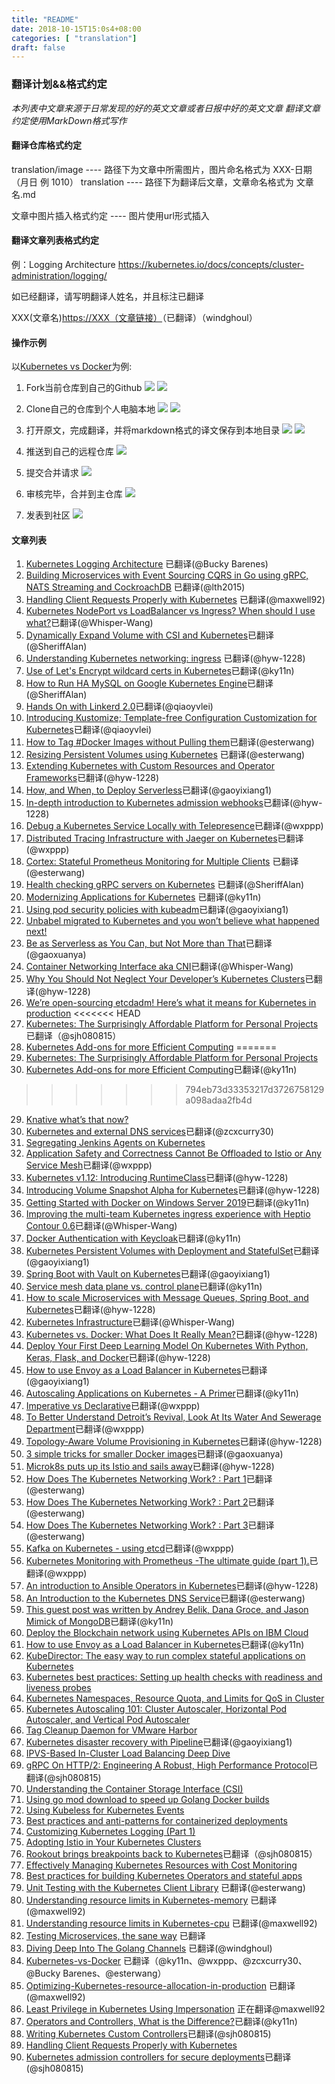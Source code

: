 ```yaml
---
title: "README" 
date: 2018-10-15T15:0s4+08:00
categories: [ "translation"]
draft: false
---
```

###  翻译计划&&格式约定

*本列表中文章来源于日常发现的好的英文文章或者日报中好的英文文章*
*翻译文章约定使用MarkDown格式写作*

#### 翻译仓库格式约定
translation/image ---- 路径下为文章中所需图片，图片命名格式为 XXX-日期（月日 例 1010）
translation ---- 路径下为翻译后文章，文章命名格式为 文章名.md

文章中图片插入格式约定 ---- 图片使用url形式插入
#### 翻译文章列表格式约定
例：Logging Architecture <https://kubernetes.io/docs/concepts/cluster-administration/logging/>

如已经翻译，请写明翻译人姓名，并且标注已翻译

XXX(文章名)<https://XXX（文章链接）>（已翻译）（windghoul）

#### 操作示例
以[Kubernetes vs Docker](https://www.sumologic.com/blog/kubernetes-vs-docker/)为例:

1. Fork当前仓库到自己的Github
![](https://github.com/caas-one/news.caas.one/blob/master/translation/images/fork-it.jpg)
![](https://github.com/caas-one/news.caas.one/blob/master/translation/images/forking-it.jpg)

2. Clone自己的仓库到个人电脑本地
![](https://github.com/caas-one/news.caas.one/blob/master/translation/images/clone-it.jpg)
![](https://github.com/caas-one/news.caas.one/blob/master/translation/images/cloning-it.jpg)

3. 打开原文，完成翻译，并将markdown格式的译文保存到本地目录
![](https://github.com/caas-one/news.caas.one/blob/master/translation/images/translate-then-save.jpg)
![](https://github.com/caas-one/news.caas.one/blob/master/translation/images/translating-and-save.jpg)

4. 推送到自己的远程仓库
![](https://github.com/caas-one/news.caas.one/blob/master/translation/images/translating-then-save.jpg)

5. 提交合并请求
![](https://github.com/caas-one/news.caas.one/blob/master/translation/images/submitting-merge-request.jpg)

6. 审核完毕，合并到主仓库
![](https://github.com/caas-one/news.caas.one/blob/master/translation/images/reviewing.jpg)

7. 发表到社区
![](publish-to-community.png)

#### 文章列表

1. [Kubernetes Logging Architecture](https://kubernetes.io/docs/concepts/cluster-administration/logging/) 已翻译(@Bucky Barenes)
2. [Building Microservices with Event Sourcing CQRS in Go using gRPC, NATS Streaming and CockroachDB](https://medium.com/@shijuvar/building-microservices-with-event-sourcing-cqrs-in-go-using-grpc-nats-streaming-and-cockroachdb-98) 已翻译(@lth2015)
3. [Handling Client Requests Properly with Kubernetes](https://freecontent.manning.com/handling-client-requests-properly-with-kubernetes/) 已翻译(@maxwell92)
4. [Kubernetes NodePort vs LoadBalancer vs Ingress? When should I use what?](https://medium.com/google-cloud/kubernetes-nodeport-vs-loadbalancer-vs-ingress-when-should-i-use-what-922f010849e0)已翻译(@Whisper-Wang)
5. [Dynamically Expand Volume with CSI and Kubernetes](https://kubernetes.io/blog/2018/08/02/ally-expand-volume-with-csi-and-kubernetes/)已翻译(@SheriffAlan)
6. [Understanding Kubernetes networking: ingress](https://medium.com/google-cloud/understanding-kubernetes-networking-ingress-1bc341c84078) 已翻译(@hyw-1228)
7. [Use of Let's Encrypt wildcard certs in Kubernetes](https://rimusz.net/lets-encrypt-wildcard-certs-in-kubernetes/)已翻译(@ky11n)
8. [How to Run HA MySQL on Google Kubernetes Engine](https://portworx.com/run-ha-mysql-google-kubernetes-engine/)已翻译(@SheriffAlan)
9. [Hands On with Linkerd 2.0](https://kubernetes.io/blog/2018/09/18/hands-on-with-linkerd-2.0/)已翻译(@qiaoyvlei)
10. [Introducing Kustomize; Template-free Configuration Customization for Kubernetes](https://kubernetes.io/blog/2018/05/29/introducing-kustomize-template-free-configuration-customization-for-kubernetes/)已翻译(@qiaoyvlei)
11. [How to Tag #Docker Images without Pulling them](https://dille.name/blog/2018/09/20/how-to-tag-docker-images-without-pulling-them/)已翻译(@esterwang)
12. [Resizing Persistent Volumes using Kubernetes](https://kubernetes.io/blog/2018/07/12/resizing-persistent-volumes-using-kubernetes/) 已翻译(@esterwang)
13. [Extending Kubernetes with Custom Resources and Operator Frameworks](https://speakerdeck.com/ianlewis/extending-kubernetes-with-custom-resources-and-operator-frameworks)已翻译(@hyw-1228)
14. [How, and When, to Deploy Serverless](https://thenewstack.io/how-and-when-to-deploy-serverless/)已翻译(@gaoyixiang1)
15. [In-depth introduction to Kubernetes admission webhooks](https://banzaicloud.com/blog/k8s-admission-webhooks/)已翻译(@hyw-1228)
16. [Debug a Kubernetes Service Locally with Telepresence](https://articles.microservices.com/debug-a-kubernetes-service-locally-with-telepresence-675eb6e94b09)已翻译(@wxppp)
17. [Distributed Tracing Infrastructure with Jaeger on Kubernetes](https://medium.com/@masroor.hasan/tracing-infrastructure-with-jaeger-on-kubernetes-6800132a677)已翻译(@wxppp)
18. [Cortex: Stateful Prometheus Monitoring for Multiple Clients](https://thenewstack.io/cortex-stateful-prometheus-monitoring-for-multiple-clients/) 已翻译(@esterwang)
19. [Health checking gRPC servers on Kubernetes](https://kubernetes.io/blog/2018/10/01/health-checking-grpc-servers-on-kubernetes/) 已翻译(@SheriffAlan)
20. [Modernizing Applications for Kubernetes](https://www.digitalocean.com/community/tutorials/modernizing-applications-for-kubernetes) 已翻译(@ky11n)
21. [Using pod security policies with kubeadm](https://pmcgrath.net/using-pod-security-policies-with-kubeadm)已翻译(@gaoyixiang1)
22. [Unbabel migrated to Kubernetes and you won’t believe what happened next!](https://medium.com/unbabel/unbabel-migrated-to-kubernetes-and-you-wont-believe-what-happened-next-b39f082def1c) 
23. [Be as Serverless as You Can, but Not More than That](https://dzone.com/articles/be-as-serverless-as-you-can-but-not-more-than-that)已翻译(@gaoxuanya)
24. [Container Networking Interface aka CNI](https://medium.com/@vikram.fugro/container-networking-interface-aka-cni-bdfe23f865cf)已翻译(@Whisper-Wang)
25. [Why You Should Not Neglect Your Developer’s Kubernetes Clusters](https://itnext.io/why-you-should-not-neglect-your-developers-kubernetes-clusters-a658c8ca0e78)已翻译(@hyw-1228)
26. [We’re open-sourcing etcdadm! Here’s what it means for Kubernetes in production](https://platform9.com/blog/were-open-sourcing-etcdadm-heres-what-it-means-for-kubernetes-in-production/)
<<<<<<< HEAD
27. [Kubernetes: The Surprisingly Affordable Platform for Personal Projects](http://www.doxsey.net/blog/kubernetes--the-surprisingly-affordable-platform-for-personal-projects)已翻译（@sjh080815）
28. [Kubernetes Add-ons for more Efficient Computing](https://akomljen.com/kubernetes-add-ons-for-more-efficient-computing/)
=======
27. [Kubernetes: The Surprisingly Affordable Platform for Personal Projects](http://www.doxsey.net/blog/kubernetes--the-surprisingly-affordable-platform-for-personal-projects)
28. [Kubernetes Add-ons for more Efficient Computing](https://akomljen.com/kubernetes-add-ons-for-more-efficient-computing/)已翻译(@ky11n)
>>>>>>> 794eb73d33353217d3726758129a098adaa2fb4d
29. [Knative what’s that now?](https://medium.com/@grapesfrog/knative-whats-that-now-65041e585d3d)
30. [Kubernetes and external DNS services](https://banzaicloud.com/blog/k8s-external-dns-route53/)已翻译(@zcxcurry30)
31. [Segregating Jenkins Agents on Kubernetes](https://medium.com/@kmadel/segregating-jenkins-agents-on-kubernetes-b2fa9c471423)
32. [Application Safety and Correctness Cannot Be Offloaded to Istio or Any Service Mesh](http://blog.christianposta.com/microservices/application-safety-and-correctness-cannot-be-offloaded-to-istio-or-any-service-mesh/)已翻译(@wxppp)
33. [Kubernetes v1.12: Introducing RuntimeClass](https://kubernetes.io/blog/2018/10/10/kubernetes-v1.12-introducing-runtimeclass/)已翻译(@hyw-1228)
34. [Introducing Volume Snapshot Alpha for Kubernetes](https://kubernetes.io/blog/2018/10/09/introducing-volume-snapshot-alpha-for-kubernetes/)已翻译(@hyw-1228)
35. [Getting Started with Docker on Windows Server 2019](https://blog.sixeyed.com/getting-started-with-docker-on-windows-server-2019/)已翻译(@ky11n)
36. [Improving the multi-team Kubernetes ingress experience with Heptio Contour 0.6](https://blog.heptio.com/improving-the-multi-team-kubernetes-ingress-experience-with-heptio-contour-0-6-55ae0c0cadef)已翻译(@Whisper-Wang)
37. [Docker Authentication with Keycloak](https://developers.redhat.com/blog/2017/10/31/docker-authentication-keycloak/)已翻译(@ky11n)
38. [Kubernetes Persistent Volumes with Deployment and StatefulSet](https://akomljen.com/kubernetes-persistent-volumes-with-deployment-and-statefulset/)已翻译(@gaoyixiang1)
39. [Spring Boot with Vault on Kubernetes](https://banzaicloud.com/blog/vault-java-spotguide/)已翻译(@gaoyixiang1)
40. [Service mesh data plane vs. control plane](https://blog.envoyproxy.io/service-mesh-data-plane-vs-control-plane-2774e720f7fc)已翻译(@ky11n)
41. [How to scale Microservices with Message Queues, Spring Boot, and Kubernetes](https://medium.freecodecamp.org/how-to-scale-microservices-with-message-queues-spring-boot-and-kubernetes-f691b7ba3acf)已翻译(@hyw-1228)
42. [Kubernetes Infrastructure](https://docs.okd.io/latest/architecture/infrastructure_components/kubernetes_infrastructure.html)已翻译(@Whisper-Wang)
43. [Kubernetes vs. Docker: What Does It Really Mean?](https://www.sumologic.com/blog/devops/kubernetes-vs-docker/)已翻译(@hyw-1228)
44. [Deploy Your First Deep Learning Model On Kubernetes With Python, Keras, Flask, and Docker](https://medium.com/analytics-vidhya/deploy-your-first-deep-learning-model-on-kubernetes-with-python-keras-flask-and-docker-575dc07d9e76)已翻译(@hyw-1228)
45. [How to use Envoy as a Load Balancer in Kubernetes](https://blog.markvincze.com/how-to-use-envoy-as-a-load-balancer-in-kubernetes/)已翻译(@gaoyixiang1)
46. [Autoscaling Applications on Kubernetes - A Primer](https://blog.tomkerkhove.be/2018/10/08/autoscaling-applications-on-kubernetes-a-primer/)已翻译(@ky11n)
47. [Imperative vs Declarative](https://medium.com/@dominik.tornow/imperative-vs-declarative-8abc7dcae82e)已翻译(@wxppp)
48. [To Better Understand Detroit’s Revival, Look At Its Water And Sewerage Department](https://www.forbes.com/sites/oracle/2018/10/09/to-better-understand-detroits-revival-look-at-its-water-and-sewerage-department/#23dd6326d63e)已翻译(@wxppp)
49. [Topology-Aware Volume Provisioning in Kubernetes](https://kubernetes.io/blog/2018/10/11/topology-aware-volume-provisioning-in-kubernetes/)已翻译(@hyw-1228)
50. [3 simple tricks for smaller Docker images](https://medium.com/skills-matter/3-simple-tricks-for-smaller-docker-images-cf2760645621)已翻译(@gaoxuanya)
51. [Microk8s puts up its Istio and sails away](https://itnext.io/microk8s-puts-up-its-istio-and-sails-away-104c5a16c3c2)已翻译(@hyw-1228)
52. [How Does The Kubernetes Networking Work? : Part 1](https://www.level-up.one/kubernetes-networking-pods-levelup/)已翻译(@esterwang)
53. [How Does The Kubernetes Networking Work? : Part 2](https://www.level-up.one/kubernetes-networking-series-two/)已翻译(@esterwang)
54. [How Does The Kubernetes Networking Work? : Part 3](https://www.level-up.one/kubernetes-networking-3-level-up/)已翻译(@esterwang)
55. [Kafka on Kubernetes - using etcd](https://banzaicloud.com/blog/kafka-on-etcd/)已翻译(@wxppp)
56. [Kubernetes Monitoring with Prometheus -The ultimate guide (part 1).](https://sysdig.com/blog/kubernetes-monitoring-prometheus/)已翻译(@wxppp)
57. [An introduction to Ansible Operators in Kubernetes](https://opensource.com/article/18/10/ansible-operators-kubernetes)已翻译(@hyw-1228)
58. [An Introduction to the Kubernetes DNS Service](https://www.digitalocean.com/community/tutorials/an-introduction-to-the-kubernetes-dns-service)已翻译(@esterwang)
59. [This guest post was written by Andrey Belik, Dana Groce, and Jason Mimick of MongoDB](https://blog.openshift.com/mongodb-kubernetes-operator/#.W8Y7ugmdw4A.twitter)已翻译(@ky11n)
60. [Deploy the Blockchain network using Kubernetes APIs on IBM Cloud](https://github.com/IBM/blockchain-network-on-kubernetes)
61. [How to use Envoy as a Load Balancer in Kubernetes](https://blog.markvincze.com/how-to-use-envoy-as-a-load-balancer-in-kubernetes/)已翻译(@ky11n)
62. [KubeDirector: The easy way to run complex stateful applications on Kubernetes](https://kubernetes.io/blog/2018/10/03/kubedirector-the-easy-way-to-run-complex-stateful-applications-on-kubernetes/)
63. [Kubernetes best practices: Setting up health checks with readiness and liveness probes](https://cloud.google.com/blog/products/gcp/kubernetes-best-practices-setting-up-health-checks-with-readiness-and-liveness-probes)
64. [Kubernetes Namespaces, Resource Quota, and Limits for QoS in Cluster](https://blog.couchbase.com/kubernetes-namespaces-resource-quota-limits-qos-cluster/)
65. [Kubernetes Autoscaling 101: Cluster Autoscaler, Horizontal Pod Autoscaler, and Vertical Pod Autoscaler](https://medium.com/magalix/kubernetes-autoscaling-101-cluster-autoscaler-horizontal-pod-autoscaler-and-vertical-pod-2a441d9ad231)
66. [Tag Cleanup Daemon for VMware Harbor](https://github.com/HylandSoftware/Harbor.Tagd)
67. [Kubernetes disaster recovery with Pipeline](https://banzaicloud.com/blog/k8s-disaster-recovery/)已翻译(@gaoyixiang1)
68. [IPVS-Based In-Cluster Load Balancing Deep Dive](https://kubernetes.io/blog/2018/07/09/ipvs-based-in-cluster-load-balancing-deep-dive/)
69. [gRPC On HTTP/2: Engineering A Robust, High Performance Protocol](https://www.cncf.io/blog/2018/08/31/grpc-on-http-2-engineering-a-robust-high-performance-protocol/)已翻译(@sjh080815)
70. [Understanding the Container Storage Interface (CSI)](https://medium.com/google-cloud/understanding-the-container-storage-interface-csi-ddbeb966a3b)
71. [Using go mod download to speed up Golang Docker builds](https://medium.com/@petomalina/using-go-mod-download-to-speed-up-golang-docker-builds-707591336888)
72. [Using Kubeless for Kubernetes Events](https://leebriggs.co.uk/blog/2018/10/16/using-kubeless-for-kubernetes-events.html)
73. [Best practices and anti-patterns for containerized deployments](https://techbeacon.com/best-practices-anti-patterns-containerized-deployments)
74. [Customizing Kubernetes Logging (Part 1)](https://medium.com/uptime-99/adopting-istio-in-your-kubernetes-clusters-a3e28ed6f4b7)
75. [Adopting Istio in Your Kubernetes Clusters](https://medium.com/uptime-99/adopting-istio-in-your-kubernetes-clusters-a3e28ed6f4b7)
76. [Rookout brings breakpoints back to Kubernetes](https://www.rookout.com/pr/rookout_brings_breakpoints_back_to-_kubernetes)已翻译（@sjh080815）
77. [Effectively Managing Kubernetes Resources with Cost Monitoring](https://medium.com/kubecost/effectively-managing-kubernetes-with-cost-monitoring-96b54464e419)
78. [Best practices for building Kubernetes Operators and stateful apps](https://cloud.google.com/blog/products/containers-kubernetes/best-practices-for-building-kubernetes-operators-and-stateful-apps)
79. [Unit Testing with the Kubernetes Client Library](https://matt-rickard.com/kubernetes-unit-testing/) 已翻译(@esterwang)
80. [Understanding resource limits in Kubernetes-memory](https://medium.com/@betz.mark/understanding-resource-limits-in-kubernetes-memory-6b41e9a955f9) 已翻译(@maxwell92)
81. [Understanding resource limits in Kubernetes-cpu](https://medium.com/@betz.mark/understanding-resource-limits-in-kubernetes-memory-6b41e9a955f://medium.com/@betz.mark/understanding-resource-limits-in-kubernetes-cpu-time-9eff74d3161b) 已翻译(@maxwell92)
82. [Testing Microservices, the sane way](https://medium.com/@copyconstruct/testing-microservices-the-sane-way-9bb31d158c16) 已翻译
83. [Diving Deep Into The Golang Channels](https://codeburst.io/diving-deep-into-the-golang-channels-549fd4ed21a8) 已翻译(@windghoul)
84. [Kubernetes-vs-Docker](https://www.sumologic.com/blog/kubernetes-vs-docker/) 已翻译（@ky11n、@wxppp、@zcxcurry30、@Bucky Barenes、@esterwang）
85. [Optimizing-Kubernetes-resource-allocation-in-production](https://opensource.com/article/18/12/optimizing-kubernetes-resource-allocation-production?utm_campaign=intrel) 已翻译(@maxwell92)
86. [Least Privilege in Kubernetes Using Impersonation](https://johnharris.io/2019/08/least-privilege-in-kubernetes-using-impersonation/) 正在翻译@maxwell92
87. [Operators and Controllers, What is the Difference?](https://octetz.com/posts/k8s-controllers-vs-operators)已翻译(@ky11n)
88. [Writing Kubernetes Custom Controllers](https://medium.com/@cloudark/kubernetes-custom-controllers-b6c7d0668fdf)已翻译(@sjh080815)
89. [Handling Client Requests Properly with Kubernetes](https://freecontent.manning.com/handling-client-requests-properly-with-kubernetes/?utm_sq=g6rhsr1fby)
90. [Kubernetes admission controllers for secure deployments](https://sysdig.com/blog/kubernetes-admission-controllers/?utm_sq=g6qty0qqim)已翻译(@sjh080815)

